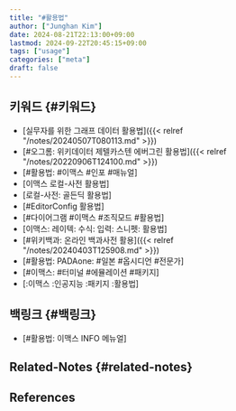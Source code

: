```yaml
---
title: "#활용법"
author: ["Junghan Kim"]
date: 2024-08-21T22:13:00+09:00
lastmod: 2024-09-22T20:45:15+09:00
tags: ["usage"]
categories: ["meta"]
draft: false
---
```


## 키워드 {#키워드}

-   [실무자를 위한 그래프 데이터 활용법]({{< relref "/notes/20240507T080113.md" >}})
-   [#오그롬: 위키데이터 제텔카스텐 에버그린 활용법]({{< relref "/notes/20220906T124100.md" >}})
-   [#활용법: #이맥스 #인포 #매뉴얼]
-   [이맥스 로컬-사전 활용법]
-   [로컬-사전: 골든딕 활용법]
-   [#EditorConfig 활용법]
-   [#다이어그램 #이맥스 #조직모드 #활용법]
-   [이맥스: 레이텍: 수식: 입력: 스니펫: 활용법]
-   [#위키백과: 온라인 백과사전 활용]({{< relref "/notes/20240403T125908.md" >}})
-   [#활용법: PADAone: #일본 #옵시디언 #전문가]
-   [#이맥스: #터미널 #에뮬레이션 #패키지]
-   [:이맥스 :인공지능 :패키지 :활용법]


## 백링크 {#백링크}

-   [#활용법: 이맥스 INFO 메뉴얼]


## Related-Notes {#related-notes}

## References

<style>.csl-entry{text-indent: -1.5em; margin-left: 1.5em;}</style><div class="csl-bib-body">
</div>
